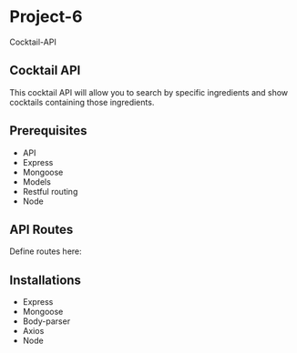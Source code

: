 # Project-6
Cocktail-API

## Cocktail API

This cocktail API will allow you to search by specific ingredients and show cocktails containing those ingredients.

## Prerequisites

* API
* Express
* Mongoose
* Models
* Restful routing
* Node

## API Routes

Define routes here:

## Installations
* Express
* Mongoose
* Body-parser
* Axios
* Node